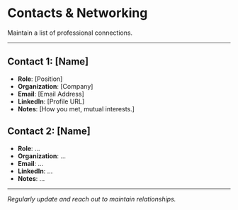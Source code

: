 # Contacts & Networking

Maintain a list of professional connections.

---

## Contact 1: [Name]

- **Role**: [Position]
- **Organization**: [Company]
- **Email**: [Email Address]
- **LinkedIn**: [Profile URL]
- **Notes**: [How you met, mutual interests.]

## Contact 2: [Name]

- **Role**: ...
- **Organization**: ...
- **Email**: ...
- **LinkedIn**: ...
- **Notes**: ...

---

*Regularly update and reach out to maintain relationships.*

